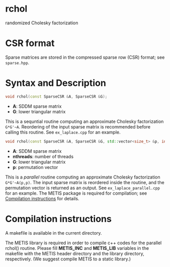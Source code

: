 # rchol
randomized Cholesky factorization

# CSR format
Sparse matrices are stored in the compressed sparse row (CSR) format; see `sparse.hpp`.

# Syntax and Description
```c++
void rchol(const SparseCSR &A, SparseCSR &G);
```

- **A**: SDDM sparse matrix 
- **G**: lower triangular matrix

This is a sequntial routine computing an approximate Cholesky factorization `G*G'~A`. Reordering of the input sparse matrix is recommended before calling this routine. See `ex_laplace.cpp` for an example.

```c++
void rchol(const SparseCSR &A, SparseCSR &G, std::vector<size_t> &p, int nthreads);
```

- **A**: SDDM sparse matrix 
- **nthreads**: number of threads
- **G**: lower triangular matrix
- **p**: permutation vector

This is a *parallel* routine computing an approximate Cholesky factorization `G*G'~A(p,p)`. The input sparse matrix is reordered inside the routine, and the permutation vector is returned as an output. See `ex_laplace_parallel.cpp` for an example. The METIS package is required for compilation; see [Compilation instructions](#compilation-instructions) for details.

<!--
# SDD matrix
For an SDD sparse matrix, we first create an extended SDDM matrix and then call `rchol`. See `ex_hyperbolic.m` for an example.
-->
# Compilation instructions
A makefile is available in the current directory.

The METIS library is required in order to compile c++ codes for the parallel rchol() routine. Please fill **METIS_INC** and **METIS_LIB** variables in the makefile with the METIS header directory and the library directory, respectively. (We suggest compile METIS to a static library.)



